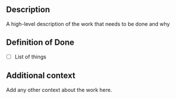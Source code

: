 ## Description
A high-level description of the work that needs to be done and why

## Definition of Done
- [ ] List of things 

## Additional context
Add any other context about the work here.